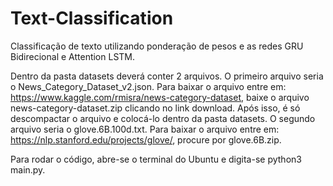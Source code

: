 # Text-Classification

Classificação de texto utilizando ponderação de pesos e as redes GRU Bidirecional e Attention LSTM.

Dentro da pasta datasets deverá conter 2 arquivos. 
O primeiro arquivo seria o News_Category_Dataset_v2.json. Para baixar o arquivo entre em: https://www.kaggle.com/rmisra/news-category-dataset, baixe o arquivo news-category-dataset.zip clicando no link download. Após isso, é só descompactar o arquivo e colocá-lo dentro da pasta datasets.
O segundo arquivo seria o glove.6B.100d.txt. Para baixar o arquivo entre em: https://nlp.stanford.edu/projects/glove/, procure por glove.6B.zip.

Para rodar o código, abre-se o terminal do Ubuntu e digita-se python3 main.py. 


